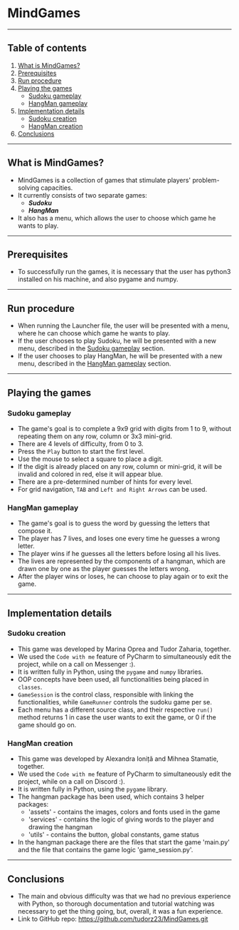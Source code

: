 

# MindGames

---

## Table of contents
1. [What is MindGames?](#what-is-mindgames)
2. [Prerequisites](#prerequisites)
3. [Run procedure](#run-procedure)
4. [Playing the games](#playing-the-games)
    * [Sudoku gameplay](#sudoku-gameplay)
    * [HangMan gameplay](#hangman-gameplay)
5. [Implementation details](#implementation-details)
    * [Sudoku creation](#sudoku-creation)
    * [HangMan creation](#hangman-creation)
6. [Conclusions](#conclusions)

---

## What is MindGames?
* MindGames is a collection of games that stimulate players' problem-solving
capacities.
* It currently consists of two separate games:
  * ***Sudoku***
  * ***HangMan***
* It also has a menu, which allows the user to choose which game he wants to
play.

---

## Prerequisites
* To successfully run the games, it is necessary that the user has python3
installed on his machine, and also pygame and numpy.

---

## Run procedure
* When running the Launcher file, the user will be presented with a menu,
where he can choose which game he wants to play.
* If the user chooses to play Sudoku, he will be presented with a new menu,
described in the [Sudoku gameplay](#sudoku-gameplay) section.
* If the user chooses to play HangMan, he will be presented with a new menu,
described in the [HangMan gameplay](#hangman-gameplay) section.

---

## Playing the games
### Sudoku gameplay
* The game's goal is to complete a 9x9 grid with digits from 1 to 9, without
repeating them on any row, column or 3x3 mini-grid.
* There are 4 levels of difficulty, from 0 to 3.
* Press the `Play` button to start the first level.
* Use the mouse to select a square to place a digit.
* If the digit is already placed on any row, column or mini-grid, it will be
invalid and colored in red, else it will appear blue.
* There are a pre-determined number of hints for every level.
* For grid navigation, `TAB` and `Left and Right Arrows` can be used.

### HangMan gameplay
* The game's goal is to guess the word by guessing the letters that compose it.
* The player has 7 lives, and loses one every time he guesses a wrong letter.
* The player wins if he guesses all the letters before losing all his lives.
* The lives are represented by the components of a hangman, which are drawn one
by one as the player guesses the letters wrong.
* After the player wins or loses, he can choose to play again or to exit the game.

---

## Implementation details
### Sudoku creation
* This game was developed by Marina Oprea and Tudor Zaharia, together.
* We used the `Code with me` feature of PyCharm to simultaneously edit the
project, while on a call on Messenger :).
* It is written fully in Python, using the `pygame` and `numpy` libraries.
* OOP concepts have been used, all functionalities being placed in `classes`.
* `GameSession` is the control class, responsible with linking the
functionalities, while `GameRunner` controls the sudoku game per se.
* Each menu has a different source class, and their respective `run()` method
returns 1 in case the user wants to exit the game, or 0 if the game should
go on.

### HangMan creation
* This game was developed by Alexandra Ioniță and Mihnea Stamatie, together.
* We used the `Code with me` feature of PyCharm to simultaneously edit the
project, while on a call on Discord :).
* It is written fully in Python, using the `pygame` library.
* The hangman package has been used, which contains 3 helper packages:
  * 'assets' - contains the images, colors and fonts used in the game
  * 'services' - contains the logic of giving words to the player and
  drawing the hangman
  * 'utils' - contains the button, global constants, game status
* In the hangman package there are the files that start the game 'main.py' and
the file that contains the game logic 'game_session.py'.

---

## Conclusions
* The main and obvious difficulty was that we had no previous experience with
Python, so thorough documentation and tutorial watching was necessary to get
the thing going, but, overall, it was a fun experience.
* Link to GitHub repo: https://github.com/tudorz23/MindGames.git
